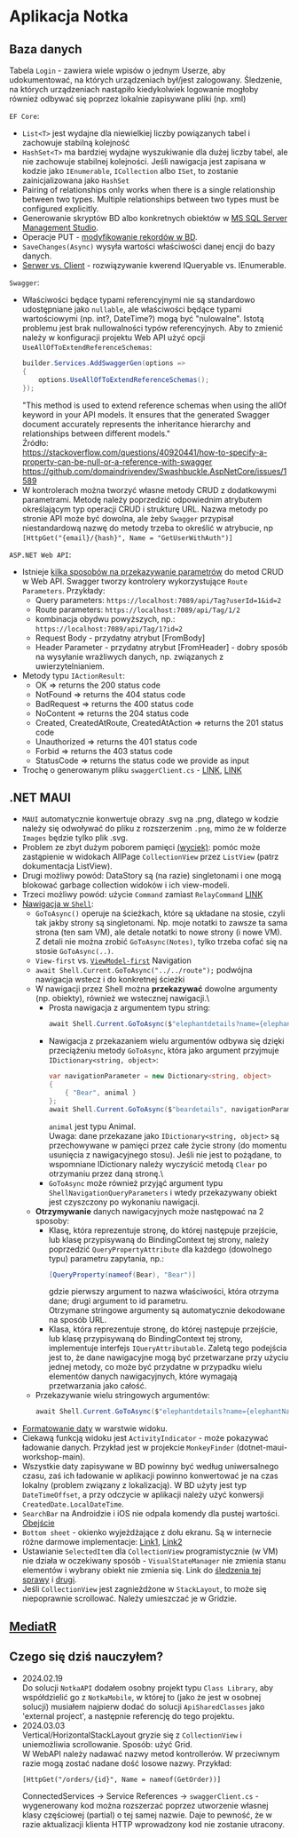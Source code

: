 # Aplikacja Notka

## Baza danych

Tabela `Login` - zawiera wiele wpisów o jednym Userze, aby udokumentować, na których urządzeniach był/jest zalogowany. Śledzenie, na których urządzeniach nastąpiło kiedykolwiek logowanie mogłoby również odbywać się poprzez lokalnie zapisywane pliki (np. xml)

`EF Core`:
* `List<T>` jest wydajne dla niewielkiej liczby powiązanych tabel i zachowuje stabilną kolejność
* `HashSet<T>` ma bardziej wydajne wyszukiwanie dla dużej liczby tabel, ale nie zachowuje stabilnej kolejności. Jeśli nawigacja jest zapisana w kodzie jako `IEnumerable`, `ICollection` albo `ISet`, to zostanie zainicjalizowana jako `HashSet`
* Pairing of relationships only works when there is a single relationship between two types. Multiple relationships between two types must be configured explicitly.
* Generowanie skryptów BD albo konkretnych obiektów w [MS SQL Server Management Studio][link1].
* Operacje PUT - [modyfikowanie rekordów w BD][link4].
* `SaveChanges(Async)` wysyła wartości właściwości danej encji do bazy danych.
* [Serwer vs. Client][link9] - rozwiązywanie kwerend IQueryable vs. IEnumerable.

`Swagger`:
* Właściwości będące typami referencyjnymi nie są standardowo udostępniane jako `nullable`, ale właściwości będące typami wartościowymi (np. int?, DateTime?) mogą być "nulowalne". Istotą problemu jest brak nullowalności typów referencyjnych. Aby to zmienić należy w konfiguracji projektu Web API użyć opcji `UseAllOfToExtendReferenceSchemas`:
    ```c#
    builder.Services.AddSwaggerGen(options =>
    {
        options.UseAllOfToExtendReferenceSchemas();
    });
    ```
    "This method is used to extend reference schemas when using the allOf keyword in your API models. It ensures that the generated Swagger document accurately represents the inheritance hierarchy and relationships between different models."\
    Źródło:\
    https://stackoverflow.com/questions/40920441/how-to-specify-a-property-can-be-null-or-a-reference-with-swagger \
    https://github.com/domaindrivendev/Swashbuckle.AspNetCore/issues/1589
* W kontrolerach można tworzyć własne metody CRUD z dodatkowymi parametrami. Metodę należy poprzedzić odpowiednim atrybutem określającym typ operacji CRUD i strukturę URL. Nazwa metody po stronie API może być dowolna, ale żeby `Swagger` przypisał niestandardową nazwę do metody trzeba to określić w atrybucie, np `[HttpGet("{email}/{hash}", Name = "GetUserWithAuth")]`

`ASP.NET Web API`:
* Istnieje [kilka sposobów na przekazywanie parametrów][link7] do metod CRUD w Web API. Swagger tworzy kontrolery wykorzystujące `Route Parameters`. Przykłady:
    - Query parameters: `https://localhost:7089/api/Tag?userId=1&id=2`
    - Route parameters: `https://localhost:7089/api/Tag/1/2`
    - kombinacja obydwu powyższych, np.: `https://localhost:7089/api/Tag/1?id=2`
    - Request Body - przydatny atrybut [FromBody]
    - Header Parameter - przydatny atrybut [FromHeader] - dobry sposób na wysyłanie wrażliwych danych, np. związanych z uwierzytelnianiem.
* Metody typu `IActionResult`:
    - OK => returns the 200 status code
    - NotFound => returns the 404 status code
    - BadRequest => returns the 400 status code
    - NoContent => returns the 204 status code
    - Created, CreatedAtRoute, CreatedAtAction => returns the 201 status code
    - Unauthorized => returns the 401 status code
    - Forbid => returns the 403 status code
    - StatusCode => returns the status code we provide as input
* Trochę o generowanym pliku `swaggerClient.cs` - [LINK][link11], [LINK][link12]


## .NET MAUI

* `MAUI` automatycznie konwertuje obrazy .svg na .png, dlatego w kodzie należy się odwoływać do pliku z rozszerzenim `.png`, mimo że w folderze `Images` będzie tylko plik .svg.
* Problem ze zbyt dużym poborem pamięci [(wyciek)][link8]: pomóc może zastąpienie w widokach AllPage `CollectionView` przez `ListView` (patrz dokumentacja ListView).
* Drugi możliwy powód: DataStory są (na razie) singletonami i one mogą blokować garbage collection widoków i ich view-modeli.
* Trzeci możliwy powód: użycie `Command` zamiast `RelayCommand` [LINK][link5]
* [Nawigacja w `Shell`][link2]:
    - `GoToAsync()` operuje na ścieżkach, które są układane na stosie, czyli tak jakby strony są singletonami. Np. moje notatki to zawsze ta sama strona (ten sam VM), ale detale notatki to nowe strony (i nowe VM). Z detali nie można zrobić `GoToAsync(Notes)`, tylko trzeba cofać się na stosie `GoToAsync(..)`. 
    - `View-first` vs. [`ViewModel-first`][link3] Navigation
    - `await Shell.Current.GoToAsync("../../route");` podwójna nawigacja wstecz i do konkretnej ścieżki
    - W nawigacji przez Shell można **przekazywać** dowolne argumenty (np. obiekty), również we wstecznej nawigacji.\
        - Prosta nawigacja z argumentem typu string:
            ```c#
            await Shell.Current.GoToAsync($"elephantdetails?name={elephantName}");
            ```
        - Nawigacja z przekazaniem wielu argumentów odbywa się dzięki przeciążeniu metody `GoToAsync`, która jako argument przyjmuje `IDictionary<string, object>`:
            ```c#
            var navigationParameter = new Dictionary<string, object>
            {
                { "Bear", animal }
            };
            await Shell.Current.GoToAsync($"beardetails", navigationParameter);
            ```
            `animal` jest typu Animal.\
            Uwaga: dane przekazane jako `IDictionary<string, object>` są przechowywane w pamięci przez całe życie strony (do momentu usunięcia z nawigacyjnego stosu). Jeśli nie jest to pożądane, to wspomniane IDictionary należy wyczyścić metodą `Clear` po otrzymaniu przez daną stronę.\
        - `GoToAsync` może również przyjąć argument typu `ShellNavigationQueryParameters` i wtedy przekazywany obiekt jest czyszczony po wykonaniu nawigacji.
    - **Otrzymywanie** danych nawigacyjnych może następować na 2 sposoby:
        - Klasę, która reprezentuje stronę, do której następuje przejście, lub klasę przypisywaną do BindingContext tej strony, należy poprzedzić `QueryPropertyAttribute` dla każdego (dowolnego typu) parametru zapytania, np.:
            ```c#
            [QueryProperty(nameof(Bear), "Bear")]
            ```
            gdzie pierwszy argument to nazwa właściwości, która otrzyma dane; drugi argument to id parametru.\
            Otrzymane stringowe argumenty są automatycznie dekodowane na sposób URL.
        - Klasa, która reprezentuje stronę, do której następuje przejście, lub klasę przypisywaną do BindingContext tej strony, implementuje interfejs `IQueryAttributable`. Zaletą tego podejścia jest to, że dane nawigacyjne mogą być przetwarzane przy użyciu jednej metody, co może być przydatne w przypadku wielu elementów danych nawigacyjnych, które wymagają przetwarzania jako całość.
    - Przekazywanie wielu stringowych argumentów:
        ```c#
        await Shell.Current.GoToAsync($"elephantdetails?name={elephantName}&location={elephantLocation}");
        ```
* [Formatowanie daty][link10] w warstwie widoku.
* Ciekawą funkcją widoku jest `ActivityIndicator` - może pokazywać ładowanie danych. Przykład jest w projekcie `MonkeyFinder` (dotnet-maui-workshop-main).
* Wszystkie daty zapisywane w BD powinny być według uniwersalnego czasu, zaś ich ładowanie w aplikacji powinno konwertować je na czas lokalny (problem związany z lokalizacją). W BD użyty jest typ `DateTimeOffset`, a przy odczycie w aplikacji należy użyć konwersji `CreatedDate.LocalDateTime`.
* `SearchBar` na Androidzie i iOS nie odpala komendy dla pustej wartości. [Obejście][link13]
* `Bottom sheet` - okienko wyjeżdżające z dołu ekranu. Są w internecie różne darmowe implementacje: [Link1][link14], [Link2][link15]
* Ustawianie `SelectedItem` dla `CollectionView` programistycznie (w VM) nie działa w oczekiwany sposób - `VisualStateManager` nie zmienia stanu elementów i wybrany obiekt nie zmienia się. Link do [śledzenia tej sprawy][link17] i [drugi][link16].
* Jeśli `CollectionView` jest zagnieżdżone w `StackLayout`, to może się niepoprawnie scrollować. Należy umieszczać je w Gridzie.


## [MediatR][link6]


## Czego się dziś nauczyłem?
 * 2024.02.19\
    Do solucji `NotkaAPI` dodałem osobny projekt typu `Class Library`, aby współdzielić go z `NotkaMobile`, w której to (jako że jest w osobnej solucji) musiałem najpierw dodać do solucji `ApiSharedClasses` jako 'external project', a następnie referencję do tego projektu.
 * 2024.03.03\
    Vertical/HorizontalStackLayout gryzie się z `CollectionView` i uniemożliwia scrollowanie. Sposób: użyć Grid.\
    W WebAPI należy nadawać nazwy metod kontrollerów. W przeciwnym razie mogą zostać nadane dość losowe nazwy. Przykład:
    ```
    [HttpGet("/orders/{id}", Name = nameof(GetOrder))]
    ```
    ConnectedServices -> Service References -> `swaggerClient.cs` - wygenerowany kod można rozszerzać poprzez utworzenie własnej klasy częściowej (partial) o tej samej nazwie. Daje to pewność, że w razie aktualizacji klienta HTTP wprowadzony kod nie zostanie utracony.


[link1]: https://learn.microsoft.com/en-us/sql/ssms/scripting/generate-and-publish-scripts-wizard?view=sql-server-ver16
[link2]: https://learn.microsoft.com/en-us/dotnet/maui/fundamentals/shell/navigation?view=net-maui-8.0
[link3]: https://learn.microsoft.com/en-us/dotnet/architecture/maui/navigation
[link4]: https://learn.microsoft.com/en-us/ef/ef6/saving/change-tracking/entity-state
[link5]: https://learn.microsoft.com/en-us/dotnet/architecture/maui/mvvm-community-toolkit-features
[link6]: https://cezarywalenciuk.pl/blog/programing/mediatr-cqrs-i-wzorzec-projektowy-mediator-w-aspnet-core
[link7]: https://code-maze.com/aspnetcore-pass-parameters-to-http-get-action/
[link8]: https://learn.microsoft.com/en-us/dotnet/core/diagnostics/debug-memory-leak
[link9]: https://learn.microsoft.com/en-us/ef/core/querying/client-eval
[link10]: https://learn.microsoft.com/en-us/dotnet/standard/base-types/standard-date-and-time-format-strings
[link11]: https://stevetalkscode.co.uk/openapireference-commands
[link12]: https://devblogs.microsoft.com/dotnet/creating-discoverable-http-apis-with-asp-net-core-5-web-api/
[link13]: https://stackoverflow.com/questions/76818812/searchbar-in-maui-doesnt-fire-the-searchcommand-if-the-text-is-empty-in-ios
[link14]: https://blogs.xgenoapps.com/post/2022/07/23/maui-bottom-sheet
[link15]: https://docs.devexpress.com/MAUI/DevExpress.Maui.Controls.BottomSheet?v=23.1
[link16]: https://stackoverflow.com/questions/75593079/programmatically-setting-the-selecteditem-of-a-collectionview-is-not-working-on
[link17]: https://github.com/dotnet/maui/issues/18933